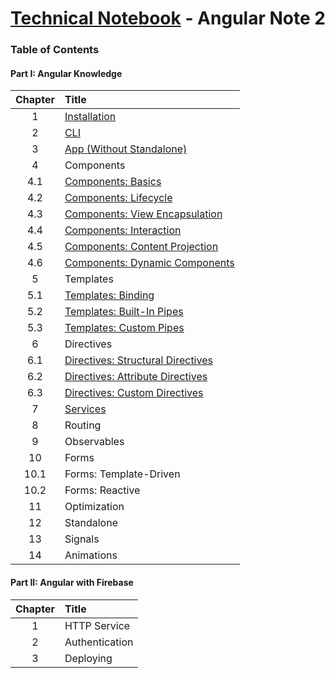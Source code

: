 # [Technical Notebook](../README.md) - Angular Note 2

### Table of Contents
#### Part I: Angular Knowledge
| Chapter | Title |
| :-: | :- |
| 1 | [Installation](./notes/Chapter_1.md) |
| 2 | [CLI](./notes/Chapter_2.md) |
| 3 | [App (Without Standalone)](./notes/Chapter_3.md) |
| 4 | Components |
| 4.1 | [Components: Basics](./notes/Chapter_4_1.md) |
| 4.2 | [Components: Lifecycle](./notes/Chapter_4_2.md) |
| 4.3 | [Components: View Encapsulation](./notes/Chapter_4_3.md) |
| 4.4 | [Components: Interaction](./notes/Chapter_4_4.md) |
| 4.5 | [Components: Content Projection](./notes/Chapter_4_5.md) |
| 4.6 | [Components: Dynamic Components](./notes/Chapter_4_6.md) |
| 5 | Templates |
| 5.1 | [Templates: Binding](./notes/Chapter_5_1.md) |
| 5.2 | [Templates: Built-In Pipes](./notes/Chapter_5_2.md) |
| 5.3 | [Templates: Custom Pipes](./notes/Chapter_5_3.md) |
| 6 | Directives |
| 6.1 | [Directives: Structural Directives](./notes/Chapter_6_1.md) |
| 6.2 | [Directives: Attribute Directives](./notes/Chapter_6_2.md) |
| 6.3 | [Directives: Custom Directives](./notes/Chapter_6_3.md) |
| 7 | [Services](./notes/Chapter_7.md) |
| 8 | Routing |
| 9 | Observables |
| 10 | Forms |
| 10.1 | Forms: Template-Driven |
| 10.2 | Forms: Reactive |
| 11 | Optimization |
| 12 | Standalone |
| 13 | Signals |
| 14 | Animations |

#### Part II: Angular with Firebase
| Chapter | Title |
| :-: | :- |
| 1 | HTTP Service |
| 2 | Authentication |
| 3 | Deploying |
